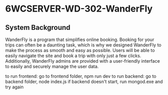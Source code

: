 # 6WCSERVER-WD-302-WanderFly
## System Background
WanderFly is a program that simplifies online booking. Booking for your trips can often be a daunting task, which is why we designed WanderFly to make the process as smooth and easy as possible. Users will be able to easily navigate the site and book a trip with only just a few clicks. Additionally, WanderFly admins are provided with a user-friendly interface to easily and securely manage the user data.

to run frontend: go to frontend folder, npm run dev
to run backend: go to backend folder, node index.js
  if backend doesn't start, run mongod.exe and try again
